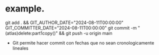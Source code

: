 
# example.

git add . && GIT_AUTHOR_DATE="2024-08-11T00:00:00" GIT_COMMITTER_DATE="2024-08-11T00:00:00" git commit -m "(atlas)delete:part1copy()" && git push -u origin main

- Git permite hacer commit con fechas que no sean cronologicamente lineales
